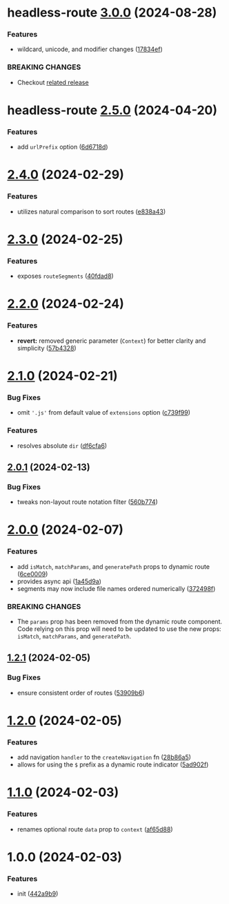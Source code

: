 # headless-route [3.0.0](https://github.com/bent10/headless-route/compare/headless-route@2.5.0...headless-route@3.0.0) (2024-08-28)


### Features

* wildcard, unicode, and modifier changes ([17834ef](https://github.com/bent10/headless-route/commit/17834efbfd0db65767abeda2abfe3fae90c0a6df))


### BREAKING CHANGES

* Checkout [related
release](https://github.com/pillarjs/path-to-regexp/releases/tag/v7.0.0)

# headless-route [2.5.0](https://github.com/bent10/headless-route/compare/headless-route@2.4.0...headless-route@2.5.0) (2024-04-20)


### Features

* add `urlPrefix` option ([6d6718d](https://github.com/bent10/headless-route/commit/6d6718dadef6154781276fec511a2d90bb3c1d40))

# [2.4.0](https://github.com/bent10/headless-route/compare/v2.3.0...v2.4.0) (2024-02-29)


### Features

* utilizes natural comparison to sort routes ([e838a43](https://github.com/bent10/headless-route/commit/e838a4371dfa89ed57c514ef5d2b747fe860df9c))

# [2.3.0](https://github.com/bent10/headless-route/compare/v2.2.0...v2.3.0) (2024-02-25)


### Features

* exposes `routeSegments` ([40fdad8](https://github.com/bent10/headless-route/commit/40fdad8e6a42a814e1b5daa26d90b011136274d0))

# [2.2.0](https://github.com/bent10/headless-route/compare/v2.1.0...v2.2.0) (2024-02-24)


### Features

* **revert:** removed generic parameter (`Context`) for better clarity and simplicity ([57b4328](https://github.com/bent10/headless-route/commit/57b432821a304f1e949526747beff33a49fedbd7))

# [2.1.0](https://github.com/bent10/headless-route/compare/v2.0.1...v2.1.0) (2024-02-21)


### Bug Fixes

* omit `'.js'` from default value of `extensions` option ([c739f99](https://github.com/bent10/headless-route/commit/c739f99052b839e31da2e7d04b31532b7a8ebe3d))


### Features

* resolves absolute `dir` ([df6cfa6](https://github.com/bent10/headless-route/commit/df6cfa6dd60db7041bd81e9ad0b2d37cf7cc165f))

## [2.0.1](https://github.com/bent10/headless-route/compare/v2.0.0...v2.0.1) (2024-02-13)


### Bug Fixes

* tweaks non-layout route notation filter ([560b774](https://github.com/bent10/headless-route/commit/560b7741589a13bb3f3264033184a9d36f04ced2))

# [2.0.0](https://github.com/bent10/headless-route/compare/v1.2.1...v2.0.0) (2024-02-07)


### Features

* add `isMatch`, `matchParams`, and `generatePath` props to dynamic route ([6ce0009](https://github.com/bent10/headless-route/commit/6ce0009d96022e6d18b478e003c09c968d7ad96f))
* provides async api ([1a45d9a](https://github.com/bent10/headless-route/commit/1a45d9ae0b4d964866db39c9ce51d51e57925cd5))
* segments may now include file names ordered numerically ([372498f](https://github.com/bent10/headless-route/commit/372498f6a7d6404dc7feff2a868c2b0580890b4d))


### BREAKING CHANGES

* The `params` prop has been removed from the dynamic route component. Code relying
on this prop will need to be updated to use the new props: `isMatch`, `matchParams`, and
`generatePath`.

## [1.2.1](https://github.com/bent10/headless-route/compare/v1.2.0...v1.2.1) (2024-02-05)


### Bug Fixes

* ensure consistent order of routes ([53909b6](https://github.com/bent10/headless-route/commit/53909b6c947ff9a769ba69d7acbce1597e343f12))

# [1.2.0](https://github.com/bent10/headless-route/compare/v1.1.0...v1.2.0) (2024-02-05)


### Features

* add navigation `handler` to the `createNavigation` fn ([28b86a5](https://github.com/bent10/headless-route/commit/28b86a57a3213909d0b969e62b8e44115e1cca2e))
* allows for using the `$` prefix as a dynamic route indicator ([5ad902f](https://github.com/bent10/headless-route/commit/5ad902f060564b34249272bec0db4a660cff8e1a))

# [1.1.0](https://github.com/bent10/headless-route/compare/v1.0.0...v1.1.0) (2024-02-03)


### Features

* renames optional route `data` prop to `context` ([af65d88](https://github.com/bent10/headless-route/commit/af65d88b7624edb7d3f83e5e5eff0d43c54fdf62))

# 1.0.0 (2024-02-03)


### Features

* init ([442a9b9](https://github.com/bent10/headless-route/commit/442a9b9e7efc4f97bfd7235fb21ad2b2f1b3f2f5))
